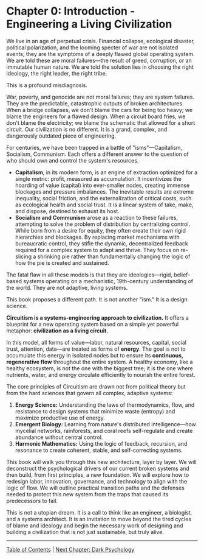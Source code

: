# Chapter 0: Introduction - Engineering a Living Civilization

We live in an age of perpetual crisis. Financial collapse, ecological disaster, political polarization, and the looming specter of war are not isolated events; they are the symptoms of a deeply flawed global operating system. We are told these are moral failures—the result of greed, corruption, or an immutable human nature. We are told the solution lies in choosing the right ideology, the right leader, the right tribe.

This is a profound misdiagnosis.

War, poverty, and genocide are not moral failures; they are system failures. They are the predictable, catastrophic outputs of broken architectures. When a bridge collapses, we don't blame the cars for being too heavy; we blame the engineers for a flawed design. When a circuit board fries, we don't blame the electricity; we blame the schematic that allowed for a short circuit. Our civilization is no different. It is a grand, complex, and dangerously outdated piece of engineering.

For centuries, we have been trapped in a battle of "isms"—Capitalism, Socialism, Communism. Each offers a different answer to the question of who should own and control the system's resources.

*   **Capitalism**, in its modern form, is an engine of extraction optimized for a single metric: profit, measured as accumulation. It incentivizes the hoarding of value (capital) into ever-smaller nodes, creating immense blockages and pressure imbalances. The inevitable results are extreme inequality, social friction, and the externalization of critical costs, such as ecological health and social trust. It is a linear system of take, make, and dispose, destined to exhaust its host.
*   **Socialism and Communism** arose as a reaction to these failures, attempting to solve the problem of distribution by centralizing control. While born from a desire for equity, they often create their own rigid hierarchies and blockages. By replacing market mechanisms with bureaucratic control, they stifle the dynamic, decentralized feedback required for a complex system to adapt and thrive. They focus on re-slicing a shrinking pie rather than fundamentally changing the logic of how the pie is created and sustained.

The fatal flaw in all these models is that they are ideologies—rigid, belief-based systems operating on a mechanistic, 19th-century understanding of the world. They are not adaptive, living systems.

This book proposes a different path. It is not another "ism." It is a design science.

**Circuitism is a systems-engineering approach to civilization.** It offers a blueprint for a new operating system based on a simple yet powerful metaphor: **civilization as a living circuit.**

In this model, all forms of value—labor, natural resources, capital, social trust, attention, data—are treated as forms of **energy**. The goal is not to accumulate this energy in isolated nodes but to ensure its **continuous, regenerative flow** throughout the entire system. A healthy economy, like a healthy ecosystem, is not the one with the biggest tree; it is the one where nutrients, water, and energy circulate efficiently to nourish the entire forest.

The core principles of Circuitism are drawn not from political theory but from the hard sciences that govern all complex, adaptive systems:
1.  **Energy Science:** Understanding the laws of thermodynamics, flow, and resistance to design systems that minimize waste (entropy) and maximize productive use of energy.
2.  **Emergent Biology:** Learning from nature's distributed intelligence—how mycelial networks, rainforests, and coral reefs self-regulate and create abundance without central control.
3.  **Harmonic Mathematics:** Using the logic of feedback, recursion, and resonance to create coherent, stable, and self-correcting systems.

This book will walk you through this new architecture, layer by layer. We will deconstruct the psychological drivers of our current broken systems and then build, from first principles, a new foundation. We will explore how to redesign labor, innovation, governance, and technology to align with the logic of flow. We will outline practical transition paths and the defenses needed to protect this new system from the traps that caused its predecessors to fail.

This is not a utopian dream. It is a call to think like an engineer, a biologist, and a systems architect. It is an invitation to move beyond the tired cycles of blame and ideology and begin the necessary work of designing and building a civilization that is not just sustainable, but truly alive.

---

[Table of Contents](https://github.com/Circuitism/Circuitism/tree/main/chapters) | [Next Chapter: Dark Psychology](./01_dark_psychology.md)
